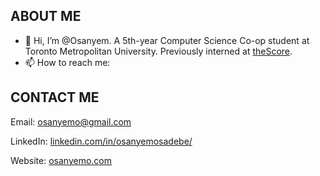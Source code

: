 ## ABOUT ME
- 👋 Hi, I’m @Osanyem. A 5th-year Computer Science Co-op student at Toronto Metropolitan University. Previously interned at [theScore](https://www.thescore.com/).
- 📫 How to reach me:



## CONTACT ME
Email: osanyemo@gmail.com

LinkedIn: [linkedin.com/in/osanyemosadebe/](https://www.linkedin.com/in/osanyemosadebe/)


Website: [osanyemo.com](https://osanyemo.com/)


